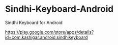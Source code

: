 # Sindhi-Keyboard-Android
Sindhi Keyboard for Android

https://play.google.com/store/apps/details?id=com.kashigar.android.sindhikeyboard
